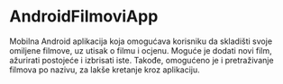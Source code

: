 # AndroidFilmoviApp
Mobilna Android aplikacija koja omogućava korisniku da skladišti svoje omiljene filmove, uz utisak o filmu i ocjenu. Moguće je dodati novi film, ažurirati postojeće i izbrisati iste. Takođe, omogućeno je i pretraživanje filmova po nazivu, za lakše kretanje kroz aplikaciju.
